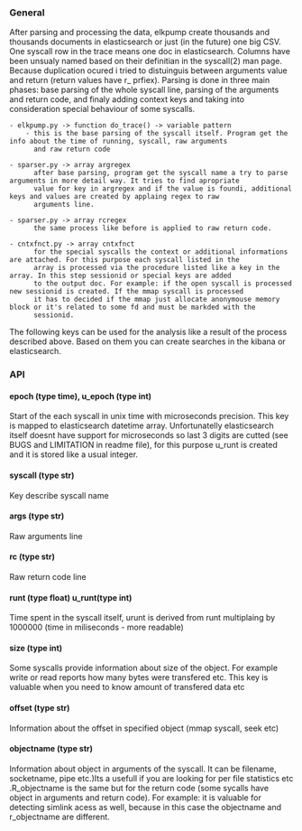 ### General ###

After parsing and processing the data, elkpump create thousands and thousands documents in elasticsearch or just (in the future) one big
CSV. One syscall row in the trace means one doc in elasticsearch. Columns have been unsualy named based on their definitian in the 
syscall(2) man page. Because duplication ocured i tried to distuinguis between arguments value and return (return values have r_ prfiex).
Parsing is done in three main phases: base parsing of the whole syscall line, parsing of the arguments and return code, and finaly adding
context keys and taking into consideration special behaviour of some syscalls.
	
	- elkpump.py -> function do_trace() -> variable pattern
		- this is the base parsing of the syscall itself. Program get the info about the time of running, syscall, raw arguments
		  and raw return code

	- sparser.py -> array argregex 
		  after base parsing, program get the syscall name a try to parse arguments in more detail way. It tries to find apropriate 
		  value for key in argregex and if the value is foundi, additional keys and values are created by applaing regex to raw 
		  arguments line.

	- sparser.py -> array rcregex
		  the same process like before is applied to raw return code.

	- cntxfnct.py -> array cntxfnct
		  for the special syscalls the context or additional informations are attached. For this purpose each syscall listed in the
		  array is processed via the procedure listed like a key in the array. In this step sessionid or special keys are added 
		  to the output doc. For example: if the open syscall is processed new sessionid is created. If the mmap syscall is processed
		  it has to decided if the mmap just allocate anonymouse memory block or it's related to some fd and must be markded with the 
		  sessionid.

The following keys can be used for the analysis like a result of the process described above. Based on them you can create searches in 
the kibana or elasticsearch.

### API ###


#### epoch (type time), u_epoch (type int) #####

Start of the each syscall in unix time with microseconds precision. This key is mapped to elasticsearch datetime array. Unfortunatelly 
elasticsearch itself doesnt have support for microseconds so last 3 digits are cutted (see BUGS and LIMITATION in readme file), for this
purpose u_runt is created and it is stored like a usual integer.


#### syscall (type str) #####

Key describe syscall name

#### args (type str) #####

Raw arguments line

#### rc (type str) #####

Raw return code line

#### runt (type float) u_runt(type int) #####

Time spent in the syscall itself, urunt is derived from runt multiplaing by 1000000 (time in miliseconds - more readable)

#### size (type int) #####

Some syscalls provide information about size of the object. For example write or read reports how many bytes were transfered etc.
This key is valuable when you need to know amount of transfered data etc

#### offset (type str) #####

Information about the offset in specified object (mmap syscall, seek etc)

#### objectname (type str) ####

Information about object in arguments of the syscall. It can be filename, socketname, pipe etc.)Its a usefull if you are looking
for per file statistics etc .R_objectname is the same but for the return code (some sycalls have object in arguments and return code).
For example: it is valuable for detecting simlink acess as well, because in this case the objectname and r_objectname are different.





